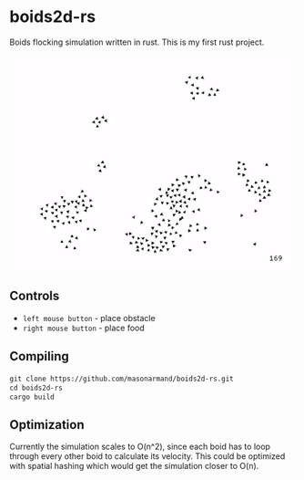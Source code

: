 
# boids2d-rs
Boids flocking simulation written in rust. This is my first rust project.

<img src='https://raw.githubusercontent.com/masonarmand/boids2d-rs/main/boids.gif'>

## Controls
- `left mouse button` - place obstacle
- `right mouse button` - place food


## Compiling
```
git clone https://github.com/masonarmand/boids2d-rs.git
cd boids2d-rs
cargo build
```

## Optimization
Currently the simulation scales to O(n^2), since each boid has to loop through every other boid to calculate its velocity.
This could be optimized with spatial hashing which would get the simulation closer to O(n).
